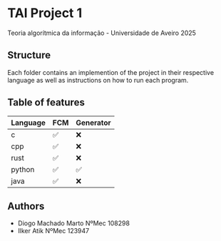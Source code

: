 # TAI Project 1

Teoria algorítmica da informação - Universidade de Aveiro 2025

## Structure

Each folder contains an implemention of the project in their respective language as well as instructions on how to run each program.

## Table of features

| Language | FCM | Generator |
| -------- | --- | --------- |
| c        | ✅ | ❌        |
| cpp      | ✅ | ❌        |
| rust     | ✅ | ❌        |
| python   | ✅ | ✅        |
| java     | ✅ | ❌        |

## Authors

- Diogo Machado Marto NºMec 108298
- Ilker Atik NºMec 123947

